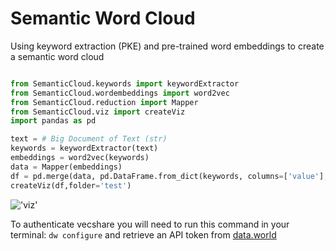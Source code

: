 # Semantic Word Cloud

Using keyword extraction (PKE) and pre-trained word embeddings to create a semantic word cloud

```python

from SemanticCloud.keywords import keywordExtractor
from SemanticCloud.wordembeddings import word2vec
from SemanticCloud.reduction import Mapper
from SemanticCloud.viz import createViz
import pandas as pd

text = # Big Document of Text (str)
keywords = keywordExtractor(text)
embeddings = word2vec(keywords)
data = Mapper(embeddings)
df = pd.merge(data, pd.DataFrame.from_dict(keywords, columns=['value'], orient='index'), left_index=True, right_index=True)
createViz(df,folder='test')

```
!['viz'](https://i.imgur.com/nr2pgc3.png)


To authenticate vecshare you will need to run this command in your terminal:
``` dw configure ``` and retrieve an API token from [data.world](https://data.world/)